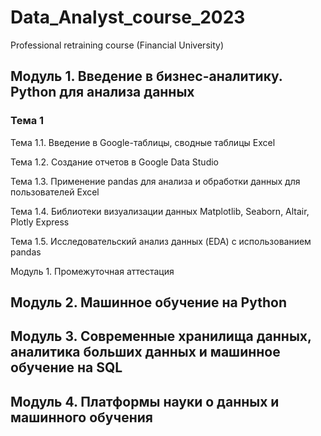 # Data_Analyst_course_2023
Professional retraining course (Financial University)

## Модуль 1. Введение в бизнес-аналитику. Python для анализа данных
### Тема 1

Тема 1.1. Введение в Google-таблицы, сводные таблицы Excel

Тема 1.2. Создание отчетов в Google Data Studio

Тема 1.3. Применение pandas для анализа и обработки данных для пользователей Excel

Тема 1.4. Библиотеки визуализации данных Matplotlib, Seaborn, Altair, Plotly Express

Тема 1.5. Исследовательский анализ данных (EDA) с использованием pandas

Модуль 1. Промежуточная аттестация

## Модуль 2. Машинное обучение на Python

## Модуль 3. Современные хранилища данных, аналитика больших данных и машинное обучение на SQL

## Модуль 4. Платформы науки о данных и машинного обучения
